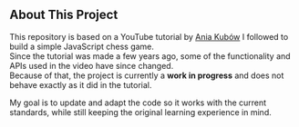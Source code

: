## About This Project

This repository is based on a YouTube tutorial by [Ania Kubów](https://youtu.be/Qv0fvm5B0EM) I followed to build a simple JavaScript chess game.  
Since the tutorial was made a few years ago, some of the functionality and APIs used in the video have since changed.  
Because of that, the project is currently a **work in progress** and does not behave exactly as it did in the tutorial.  

My goal is to update and adapt the code so it works with the current standards, while still keeping the original learning experience in mind.
